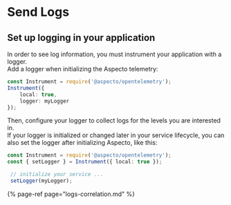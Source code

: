 # Send Logs

## Set up logging in your application

In order to see log information, you must instrument your application with a logger.  
Add a logger when initializing the Aspecto telemetry:

```typescript
const Instrument = require('@aspecto/opentelemetry');
Instrument({
    local: true,
    logger: myLogger
});
```

Then, configure your logger to collect logs for the levels you are interested in.  
If your logger is initialized or changed later in your service lifecycle, you can also set the logger after initializing Aspecto, like this:

```typescript
const Instrument = require('@aspecto/opentelemetry');
const { setLogger } = Instrument({ local: true });

 // initialize your service ...
 setLogger(myLogger); 
```

{% page-ref page="logs-correlation.md" %}

